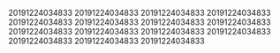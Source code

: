 20191224034833
20191224034833
20191224034833
20191224034833
20191224034833
20191224034833
20191224034833
20191224034833
20191224034833
20191224034833
20191224034833
20191224034833
20191224034833
20191224034833
20191224034833
